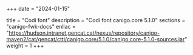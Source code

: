 +++
date        = "2024-01-15"

title       = "Codi font"
description = "Codi font canigo.core 5.1.0"
sections    = "canigo-fwk-docs"
enllac		= "https://hudson.intranet.gencat.cat/nexus/repository/canigo-maven2/cat/gencat/ctti/canigo.core/5.1.0/canigo.core-5.1.0-sources.jar"
weight		= 1
+++
